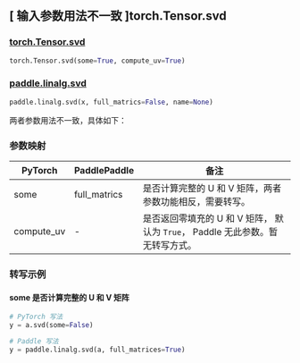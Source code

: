 ## [ 输入参数用法不一致 ]torch.Tensor.svd

### [torch.Tensor.svd](https://pytorch.org/docs/stable/generated/torch.Tensor.svd.html#torch.Tensor.svd)

```python
torch.Tensor.svd(some=True, compute_uv=True)
```

### [paddle.linalg.svd](https://www.paddlepaddle.org.cn/documentation/docs/zh/develop/api/paddle/linalg/svd_cn.html#svd)
```python
paddle.linalg.svd(x, full_matrics=False, name=None)
```

两者参数用法不一致，具体如下：

### 参数映射

| PyTorch       | PaddlePaddle | 备注                                                   |
| ------------- | ------------ | ------------------------------------------------------ |
| some        | full_matrics   | 是否计算完整的 U 和 V 矩阵，两者参数功能相反，需要转写。     |
| compute_uv  | -       | 是否返回零填充的 U 和 V 矩阵， 默认为 `True`， Paddle 无此参数。暂无转写方式。     |


### 转写示例
#### some 是否计算完整的 U 和 V 矩阵
```python
# PyTorch 写法
y = a.svd(some=False)

# Paddle 写法
y = paddle.linalg.svd(a, full_matrices=True)
```
